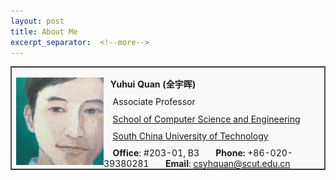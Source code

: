 ```yaml
---
layout: post
title: About Me
excerpt_separator:  <!--more-->
---
```

<style>
p.ex1 {margin-bottom:-0.1cm}
p.ex2 {margin-bottom: 0cm}
</style>
<table width="100%" border="1" bordercolor="#515151">
<tbody>
<tr>
<td style="background-color: #f9f9f9;">

<p class="ex2"><img src="https://github.com/csyhquan/csyhquan.github.io/raw/master/images/2.jpg" alt="" width="140" align="left" /></p>
<p class="ex1"><t0><span><strong> &ensp; Yuhui Quan (全宇晖)</strong></span></t0></p>
<p class="ex1"><t1><span>&ensp; &nbsp;Associate Professor </span></t1></p>
<p class="ex1"><t1><span>&ensp;&nbsp;&nbsp;<a href="http://www2.scut.edu.cn/cs/2017/0129/c22285a327618/page.htm" target="_blank">School of Computer Science and Engineering</a></span></t1></p>
<p class="ex1"><t1><span> &ensp;&nbsp; <a href="https://www.scut.edu.cn" target="_blank">South China University of Technology</a></span></t1></p>
<p class="ex1"><t1><strong>&ensp;&nbsp; Office</strong>: #203-01, B3&nbsp;&nbsp;&nbsp;&nbsp;&nbsp;&nbsp;</t1> <t1><strong>Phone:</strong> +86-020-39380281&nbsp;&nbsp;&nbsp;&nbsp;&nbsp;&nbsp;</t1>  <t1><strong>Email</strong>: <a href="mailto:csyhquan@scut.edu.cn">csyhquan@scut.edu.cn</a></t1></p>
</td>
</tr>
</tbody>
</table>
<!--
<table><tbody><tr><td class="wrap">
<div>
    <img src="https://github.com/Dofboom/Dofboom.github.io/raw/master/images/2.jpg" width="100"/><br />
	<span style="font-size: 120%;"><strong> &ensp; Yuhui Quan</strong> (全宇晖） </span><br />
    <span style="font-size: 100%;">&ensp; &nbsp;Associate Professor <a href="http://www2.scut.edu.cn/cs/"><br>&ensp;&nbsp;&nbsp;School of Computer Science and Engineering</a></span><br />
    <span style="font-size: 100%;"> <a href="https://www.scut.edu.cn">&ensp;&nbsp; South China University of Technology</a><br /></span>
</div>
</td><tr></tbody></table>
-->